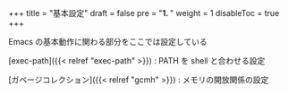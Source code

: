 +++
title = "基本設定"
draft = false
pre = "<b>1. </b>"
weight = 1
disableToc = true
+++

Emacs の基本動作に関わる部分をここでは設定している

[exec-path]({{< relref "exec-path" >}})
: PATH を shell と合わせる設定

[ガベージコレクション]({{< relref "gcmh" >}})
: メモリの開放関係の設定
